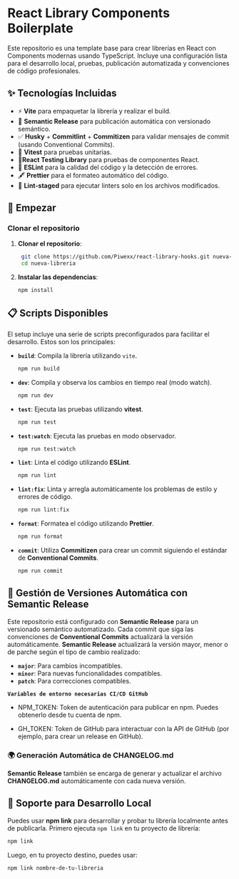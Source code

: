 # React Library Components Boilerplate 

Este repositorio es una template base para crear librerías en React con Components modernas usando TypeScript. Incluye una configuración lista para el desarrollo local, pruebas, publicación automatizada y convenciones de código profesionales.

## ✨ Tecnologías Incluidas

- ⚡️ **Vite** para empaquetar la librería y realizar el build.
- 🧠 **Semantic Release** para publicación automática con versionado semántico.
- ✅ **Husky** + **Commitlint** + **Commitizen** para validar mensajes de commit (usando Conventional Commits).
- 📝 **Vitest** para pruebas unitarias.
- 🧪**React Testing Library** para pruebas de componentes React.
- 🎨 **ESLint** para la calidad del código y la detección de errores.
- 🖋️ **Prettier** para el formateo automático del código.
- 🔗 **Lint-staged** para ejecutar linters solo en los archivos modificados.

## 🚀 Empezar

### Clonar el repositorio

1. **Clonar el repositorio**:

   ```bash
    git clone https://github.com/Piwexx/react-library-hooks.git nueva-libreria
    cd nueva-libreria
   ```

2. **Instalar las dependencias**:

   ```bash
   npm install
   ```
## 📋 Scripts Disponibles

El setup incluye una serie de scripts preconfigurados para facilitar el desarrollo. Estos son los principales:

- **`build`**: Compila la librería utilizando `vite`.

  ```bash
  npm run build
  ```

- **`dev`**: Compila y observa los cambios en tiempo real (modo watch).

  ```bash
  npm run dev
  ```

- **`test`**: Ejecuta las pruebas utilizando **vitest**.

  ```bash
  npm run test
  ```

- **`test:watch`**: Ejecuta las pruebas en modo observador.

  ```bash
  npm run test:watch
  ```

- **`lint`**: Linta el código utilizando **ESLint**.

  ```bash
  npm run lint
  ```

- **`lint:fix`**: Linta y arregla automáticamente los problemas de estilo y errores de código.

  ```bash
  npm run lint:fix
  ```

- **`format`**: Formatea el código utilizando **Prettier**.

  ```bash
  npm run format
  ```

- **`commit`**: Utiliza **Commitizen** para crear un commit siguiendo el estándar de **Conventional Commits**.
  ```bash
  npm run commit
  ```

## 🔑 Gestión de Versiones Automática con Semantic Release

Este repositorio está configurado con **Semantic Release** para un versionado semántico automatizado. Cada commit que siga las convenciones de **Conventional Commits** actualizará la versión automáticamente. **Semantic Release** actualizará la versión mayor, menor o de parche según el tipo de cambio realizado:

- **`major`**: Para cambios incompatibles.
- **`minor`**: Para nuevas funcionalidades compatibles.
- **`patch`**: Para correcciones compatibles.

**`Variables de entorno necesarias CI/CD GitHub`**

- NPM_TOKEN: Token de autenticación para publicar en npm. Puedes obtenerlo desde tu cuenta de npm.

- GH_TOKEN: Token de GitHub para interactuar con la API de GitHub (por ejemplo, para crear un release en GitHub).

### 🌍 Generación Automática de CHANGELOG.md

**Semantic Release** también se encarga de generar y actualizar el archivo **CHANGELOG.md** automáticamente con cada nueva versión.

## 🔗 Soporte para Desarrollo Local

Puedes usar **npm link** para desarrollar y probar tu librería localmente antes de publicarla. Primero ejecuta `npm link` en tu proyecto de librería:

```bash
npm link
```

Luego, en tu proyecto destino, puedes usar:

```bash
npm link nombre-de-tu-libreria
```

